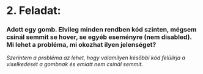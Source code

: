 # 2. Feladat: 
### **Adott egy gomb. Elvileg minden rendben kód szinten, mégsem csinál semmit se hover, se egyéb eseményre (nem disabled). Mi lehet a probléma, mi okozhat ilyen jelenséget?**

*Szerintem a probléma az lehet, hogy valamilyen későbbi kód felülírja a viselkedését a gombnak és emiatt nem csinál semmit.*

